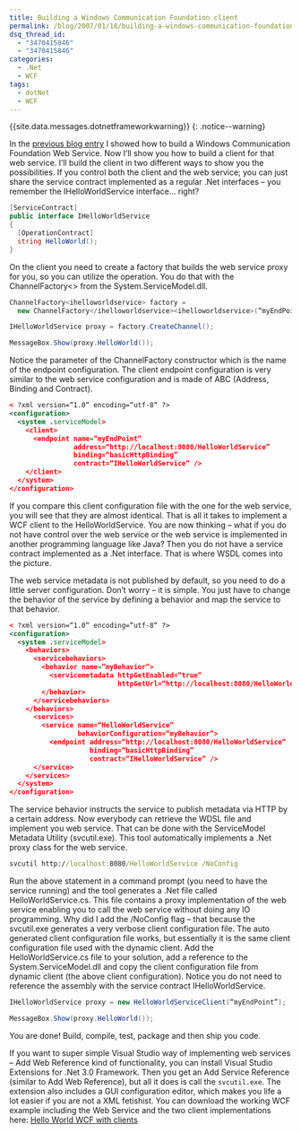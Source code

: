 ```yaml
---
title: Building a Windows Communication Foundation client
permalink: /blog/2007/01/18/building-a-windows-communication-foundation-client/
dsq_thread_id:
  - "3470415846"
  - "3470415846"
categories:
  - .Net
  - WCF
tags:
  - dotNet
  - WCF
---
```

{{site.data.messages.dotnetframeworkwarning}}
{: .notice--warning}

In the [previous blog entry](/blog/2007/01/15/a-simple-windows-communication-foundation-web-service/) I showed how to build a Windows Communication Foundation Web Service.
Now I’ll show you how to build a client for that web service. I’ll build the client in two different ways to show you the possibilities.
If you control both the client and the web service; you can just share the service contract implemented as a regular .Net interfaces – you remember the IHelloWorldService interface… right?

```csharp
[ServiceContract]
public interface IHelloWorldService
{
  [OperationContract]
  string HelloWorld();
}
```

On the client you need to create a factory that builds the web service proxy for you, so you can utilize the operation. You do that with the ChannelFactory<> from the System.ServiceModel.dll.

```csharp
ChannelFactory<ihelloworldservice> factory =
  new ChannelFactory</ihelloworldservice><ihelloworldservice>(“myEndPoint”);

IHelloWorldService proxy = factory.CreateChannel();

MessageBox.Show(proxy.HelloWorld());
```

Notice the parameter of the ChannelFactory constructor which is the name of the endpoint configuration. The client endpoint configuration is very similar to the web service configuration and is made of ABC (Address, Binding and Contract).

```xml
< ?xml version=“1.0“ encoding=“utf-8“ ?>
<configuration>
  <system .serviceModel>
    <client>
      <endpoint name=“myEndPoint“
                address=“http://localhost:8080/HelloWorldService”
                binding=“basicHttpBinding”
                contract=“IHelloWorldService“ />
    </client>
  </system>
</configuration>
```

If you compare this client configuration file with the one for the web service, you will see that they are almost identical.
That is all it takes to implement a WCF client to the HelloWorldService.
You are now thinking – what if you do not have control over the web service or the web service is implemented in another programming language like Java? Then you do not have a service contract implemented as a .Net interface. That is where WSDL comes into the picture.

The web service metadata is not published by default, so you need to do a little server configuration. Don’t worry – it is simple. You just have to change the behavior of the service by defining a behavior and map the service to that behavior.

```xml
< ?xml version=“1.0“ encoding=“utf-8“ ?>
<configuration>
  <system .serviceModel>
    <behaviors>
      <servicebehaviors>
        <behavior name=“myBehavior“>
          <servicemetadata httpGetEnabled=“true“
                           httpGetUrl=“http://localhost:8080/HelloWorldService“ />
        </behavior>
      </servicebehaviors>
    </behaviors>
      <services>
        <service name=“HelloWorldService“
                 behaviorConfiguration=“myBehavior“>
          <endpoint address=“http://localhost:8080/HelloWorldService“
                    binding=“basicHttpBinding”
                    contract=“IHelloWorldService“ />
      </service>
    </services>
  </system>
</configuration>
```

The service behavior instructs the service to publish metadata via HTTP by a certain address. Now everybody can retrieve the WDSL file and implement you web service. That can be done with the ServiceModel Metadata Utility (svcutil.exe). This tool automatically implements a .Net proxy class for the web service.

```cmd
svcutil http://localhost:8080/HelloWorldService /NoConfig
```

Run the above statement in a command prompt (you need to have the service running) and the tool generates a .Net file called HelloWorldService.cs. This file contains a proxy implementation of the web service enabling you to call the web service without doing any IO programming.
Why did I add the /NoConfig flag – that because the svcutil.exe generates a very verbose client configuration file. The auto generated client configuration file works, but essentially it is the same client configuration file used with the dynamic client.
Add the HelloWorldService.cs file to your solution, add a reference to the System.ServiceModel.dll
and copy the client configuration file from dynamic client (the above client configuration).
Notice you do not need to reference the assembly with the service contract IHelloWorldService.

```csharp
IHelloWorldService proxy = new HelloWorldServiceClient(“myEndPoint”);

MessageBox.Show(proxy.HelloWorld());
```

You are done! Build, compile, test, package and then ship you code.

If you want to super simple Visual Studio way of implementing web services – Add Web Reference kind of functionality, you can install Visual Studio Extensions for .Net 3.0 Framework. Then you get an Add Service Reference (similar to Add Web Reference), but all it does is call the `svcutil.exe`. The extension also includes a GUI configuration editor, which makes you life a lot easier if you are not a XML fetishist.
You can download the working WCF example including the Web Service and the two client implementations here: [Hello World WCF with clients](/wp-content/uploads/helloworldwcfwithclients.zip)
